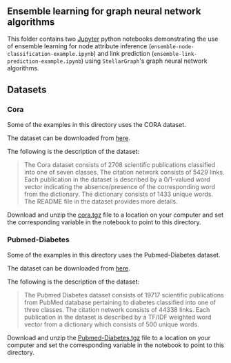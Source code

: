 ## Ensemble learning for graph neural network algorithms

This folder contains two [Jupyter](http://jupyter.org/) python notebooks demonstrating the use of ensemble learning
for node attribute inference (`ensemble-node-classification-example.ipynb`) and 
link prediction (`ensemble-link-prediction-example.ipynb`) using `StellarGraph`'s graph neural network algorithms.


## Datasets

### Cora

Some of the examples in this directory uses the CORA dataset. 

The dataset can be downloaded from [here](https://linqs-data.soe.ucsc.edu/public/lbc/cora.tgz).

The following is the description of the dataset:
> The Cora dataset consists of 2708 scientific publications classified into one of seven classes.
> The citation network consists of 5429 links. Each publication in the dataset is described by a
> 0/1-valued word vector indicating the absence/presence of the corresponding word from the dictionary.
> The dictionary consists of 1433 unique words. The README file in the dataset provides more details.

Download and unzip the [cora.tgz](https://linqs-data.soe.ucsc.edu/public/lbc/cora.tgz) file to a 
location on your computer and set the corresponding variable in the notebook to point to this directory.

### Pubmed-Diabetes

Some of the examples in this directory uses the Pubmed-Diabetes dataset. 

The dataset can be downloaded from [here](https://linqs-data.soe.ucsc.edu/public/Pubmed-Diabetes.tgz).

The following is the description of the dataset:
> The Pubmed Diabetes dataset consists of 19717 scientific publications from PubMed database pertaining to diabetes 
> classified into one of three classes. The citation network consists of 44338 links. Each publication in the dataset 
> is described by a TF/IDF weighted word vector from a dictionary which consists of 500 unique words.

Download and unzip the [Pubmed-Diabetes.tgz](https://linqs-data.soe.ucsc.edu/public/Pubmed-Diabetes.tgz) file to a 
location on your computer and set the corresponding variable in the notebook to point to this directory.